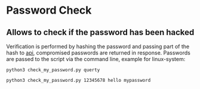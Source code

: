 Password Check
========================
Allows to check if the password has been hacked
-------------------------

Verification is performed by hashing the password and passing part of the hash to [api](https://api.pwnedpasswords.com), compromised passwords are returned in response.
Passwords are passed to the script via the command line, example for linux-system:
```
python3 check_my_password.py querty
```

```
python3 check_my_password.py 12345678 hello mypassword
```
